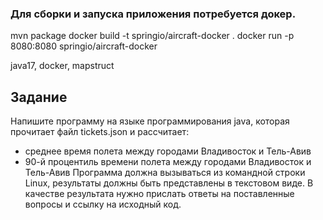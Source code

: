 ### Для сборки и запуска приложения потребуется докер.

mvn package
docker build -t springio/aircraft-docker .
docker run -p 8080:8080 springio/aircraft-docker

java17, docker, mapstruct

## Задание
Напишите программу на языке программирования
java, которая прочитает файл tickets.json и
рассчитает:
- среднее время полета между городами Владивосток
  и Тель-Авив
- 90-й процентиль времени полета между городами
  Владивосток и Тель-Авив
  Программа должна вызываться из командной строки
  Linux, результаты должны быть представлены в
  текстовом виде.
  В качестве результата нужно прислать ответы на
  поставленные вопросы и ссылку на исходный код.
